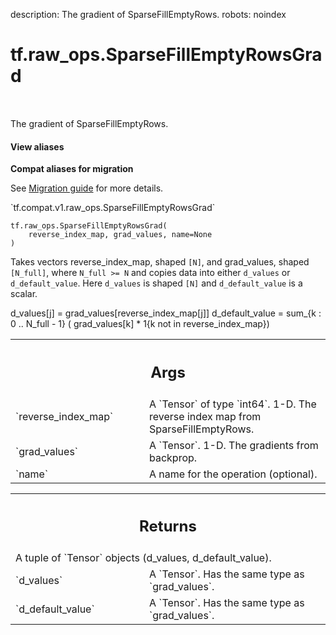 description: The gradient of SparseFillEmptyRows.
robots: noindex

# tf.raw_ops.SparseFillEmptyRowsGrad

<!-- Insert buttons and diff -->

<table class="tfo-notebook-buttons tfo-api nocontent" align="left">

</table>



The gradient of SparseFillEmptyRows.


<section class="expandable">
  <h4 class="showalways">View aliases</h4>
  <p>
<b>Compat aliases for migration</b>
<p>See
<a href="https://www.tensorflow.org/guide/migrate">Migration guide</a> for
more details.</p>
<p>`tf.compat.v1.raw_ops.SparseFillEmptyRowsGrad`</p>
</p>
</section>

<pre class="devsite-click-to-copy prettyprint lang-py tfo-signature-link">
<code>tf.raw_ops.SparseFillEmptyRowsGrad(
    reverse_index_map, grad_values, name=None
)
</code></pre>



<!-- Placeholder for "Used in" -->

Takes vectors reverse_index_map, shaped `[N]`, and grad_values,
shaped `[N_full]`, where `N_full >= N` and copies data into either
`d_values` or `d_default_value`.  Here `d_values` is shaped `[N]` and
`d_default_value` is a scalar.

  d_values[j] = grad_values[reverse_index_map[j]]
  d_default_value = sum_{k : 0 .. N_full - 1} (
     grad_values[k] * 1{k not in reverse_index_map})

<!-- Tabular view -->
 <table class="responsive fixed orange">
<colgroup><col width="214px"><col></colgroup>
<tr><th colspan="2"><h2 class="add-link">Args</h2></th></tr>

<tr>
<td>
`reverse_index_map`<a id="reverse_index_map"></a>
</td>
<td>
A `Tensor` of type `int64`.
1-D.  The reverse index map from SparseFillEmptyRows.
</td>
</tr><tr>
<td>
`grad_values`<a id="grad_values"></a>
</td>
<td>
A `Tensor`. 1-D.  The gradients from backprop.
</td>
</tr><tr>
<td>
`name`<a id="name"></a>
</td>
<td>
A name for the operation (optional).
</td>
</tr>
</table>



<!-- Tabular view -->
 <table class="responsive fixed orange">
<colgroup><col width="214px"><col></colgroup>
<tr><th colspan="2"><h2 class="add-link">Returns</h2></th></tr>
<tr class="alt">
<td colspan="2">
A tuple of `Tensor` objects (d_values, d_default_value).
</td>
</tr>
<tr>
<td>
`d_values`<a id="d_values"></a>
</td>
<td>
A `Tensor`. Has the same type as `grad_values`.
</td>
</tr><tr>
<td>
`d_default_value`<a id="d_default_value"></a>
</td>
<td>
A `Tensor`. Has the same type as `grad_values`.
</td>
</tr>
</table>

